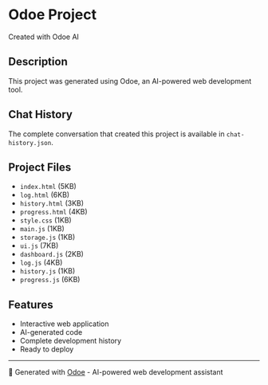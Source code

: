 # Odoe Project

Created with Odoe AI

## Description
This project was generated using Odoe, an AI-powered web development tool.

## Chat History
The complete conversation that created this project is available in `chat-history.json`.

## Project Files
- `index.html` (5KB)
- `log.html` (6KB)
- `history.html` (3KB)
- `progress.html` (4KB)
- `style.css` (1KB)
- `main.js` (1KB)
- `storage.js` (1KB)
- `ui.js` (7KB)
- `dashboard.js` (2KB)
- `log.js` (4KB)
- `history.js` (1KB)
- `progress.js` (6KB)

## Features
- Interactive web application
- AI-generated code
- Complete development history
- Ready to deploy

---
🤖 Generated with [Odoe](https://odoe.dev) - AI-powered web development assistant
